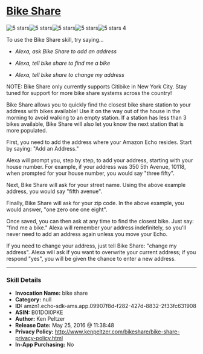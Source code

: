 # [Bike Share](http://alexa.amazon.com/#skills/amzn1.echo-sdk-ams.app.09907f8d-f282-427d-8832-2f33fc631908)
![5 stars](../../images/ic_star_black_18dp_1x.png)![5 stars](../../images/ic_star_black_18dp_1x.png)![5 stars](../../images/ic_star_black_18dp_1x.png)![5 stars](../../images/ic_star_black_18dp_1x.png)![5 stars](../../images/ic_star_black_18dp_1x.png) 4

To use the Bike Share skill, try saying...

* *Alexa, ask Bike Share to add an address*

* *Alexa, tell bike share to find me a bike*

* *Alexa, tell bike share to change my address*

NOTE: Bike Share only currently supports Citibike in New York City. Stay tuned for support for more bike share systems across the country!

Bike Share allows you to quickly find the closest bike share station to your address with bikes available! Use it on the way out of the house in the morning to avoid walking to an empty station. If a station has less than 3 bikes available, Bike Share will also let you know  the next station that is more populated. 

First, you need to add the address where your Amazon Echo resides. Start by saying:
"Add an Address."

Alexa will prompt you, step by step, to add your address, starting with your house number. For example, if your address was 350 5th Avenue, 10118, when prompted for your house number, you would say "three fifty".

Next, Bike Share will ask for your street name. Using the above example address, you would say "fifth avenue".

Finally, Bike Share will ask for your zip code. In the above example, you would answer, "one zero one one eight".

Once saved, you can then ask at any time to find the closest bike. Just say: "find me a bike."
Alexa will remember your address indefinitely, so you'll never need to add an address again unless you move your Echo. 

If you need to change your address, just tell Bike Share: "change my address". Alexa will ask if you want to overwrite your current address; if you respond "yes", you will be given the chance to enter a new address.

***

### Skill Details

* **Invocation Name:** bike share
* **Category:** null
* **ID:** amzn1.echo-sdk-ams.app.09907f8d-f282-427d-8832-2f33fc631908
* **ASIN:** B01DOI0PKE
* **Author:** Ken Peltzer
* **Release Date:** May 25, 2016 @ 11:38:48
* **Privacy Policy:** http://www.kenpeltzer.com/bikeshare/bike-share-privacy-policy.html
* **In-App Purchasing:** No
